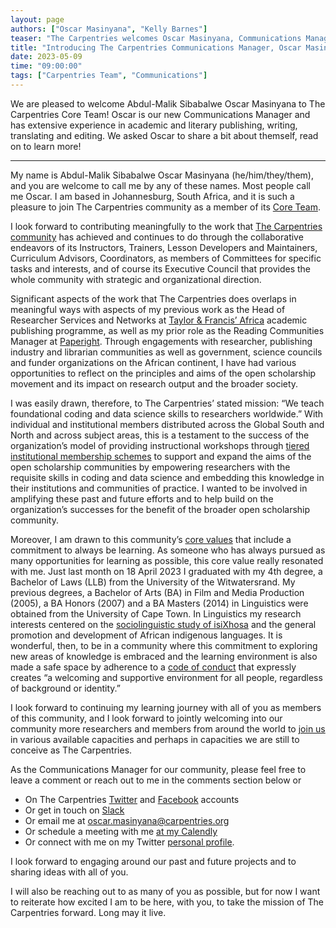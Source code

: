 ```yaml
---
layout: page
authors: ["Oscar Masinyana", "Kelly Barnes"]
teaser: "The Carpentries welcomes Oscar Masinyana, Communications Manager"
title: "Introducing The Carpentries Communications Manager, Oscar Masinyana"
date: 2023-05-09
time: "09:00:00"
tags: ["Carpentries Team", "Communications"]
---
```


We are pleased to welcome Abdul-Malik Sibabalwe Oscar Masinyana to The Carpentries Core Team! Oscar is our new Communications Manager and has extensive experience in academic and literary publishing, writing, translating and editing. We asked Oscar to share a bit about themself, read on to learn more!

----------------

My name is Abdul-Malik Sibabalwe Oscar Masinyana (he/him/they/them), and you are welcome to call me by any of these names. Most people call me Oscar. I am based in Johannesburg, South Africa, and it is such a pleasure to join The Carpentries community as a member of its [Core Team](https://carpentries.org/team/). 

I look forward to contributing meaningfully to the work that [The Carpentries community](https://carpentries.org/community/) has achieved and continues to do through the collaborative endeavors of its Instructors, Trainers, Lesson Developers and Maintainers, Curriculum Advisors, Coordinators, as members of Committees for specific tasks and interests, and of course its Executive Council that provides the whole community with strategic and organizational direction.   

Significant aspects of the work that The Carpentries does overlaps in meaningful ways with aspects of my previous work as the Head of Researcher Services and Networks at [Taylor & Francis’ Africa](https://twitter.com/TandF_Africa) academic publishing programme, as well as my prior role as the Reading Communities Manager at [Paperight](https://paperight.com/). Through engagements with researcher, publishing industry and librarian communities as well as government, science councils and funder organizations on the African continent, I have had various opportunities to reflect on the principles and aims of the open scholarship movement and its impact on research output and the broader society. 

I was easily drawn, therefore, to The Carpentries’ stated mission: “We teach foundational coding and data science skills to researchers worldwide.” With individual and institutional members distributed across the Global South and North and across subject areas, this is a testament to the success of the organization’s model of providing instructional workshops through [tiered institutional membership schemes](https://carpentries.org/membership/) to support and expand the aims of the open scholarship communities by empowering researchers with the requisite skills in coding and data science and embedding this knowledge in their institutions and communities of practice. I wanted to be involved in amplifying these past and future efforts and to help build on the organization’s successes for the benefit of the broader open scholarship community. 

Moreover, I am drawn to this community’s [core values](https://carpentries.org/values/) that include a commitment to always be learning. As someone who has always pursued as many opportunities for learning as possible, this core value really resonated with me. Just last month on 18 April 2023 I graduated with my 4th degree, a Bachelor of Laws (LLB) from the University of the Witwatersrand. My previous degrees, a Bachelor of Arts (BA) in Film and Media Production (2005), a BA Honors (2007) and a BA Masters (2014) in Linguistics were obtained from the University of Cape Town. In Linguistics my research interests centered on the [sociolinguistic study of isiXhosa](https://open.uct.ac.za/handle/11427/6789?show=full) and the general promotion and development of African indigenous languages. It is wonderful, then, to be in a community where this commitment to exploring new areas of knowledge is embraced and the learning environment is also made a safe space by adherence to a [code of conduct](https://docs.carpentries.org/topic_folders/policies/code-of-conduct.html) that expressly creates “a welcoming and supportive environment for all people, regardless of background or identity.”

I look forward to continuing my learning journey with all of you as members of this community, and I look forward to jointly welcoming into our community more researchers and members from around the world to [join us](https://carpentries.org/volunteer/) in various available capacities and perhaps in capacities we are still to conceive as The Carpentries.

As the Communications Manager for our community, please feel free to leave a comment or reach out to me in the comments section below or 

* On The Carpentries [Twitter](https://twitter.com/thecarpentries) and [Facebook](https://www.facebook.com/carpentries/) accounts
* Or get in touch on [Slack](https://swc-slack-invite.herokuapp.com/) 
* Or email me at [oscar.masinyana@carpentries.org](mailto:oscar.masinyana@carpentries.org)
* Or schedule a meeting with me [at my Calendly](https://calendly.com/oscar-masinyana-carpentries)
* Or connect with me on my Twitter [personal profile](https://twitter.com/oscarsibabalwe).

I look forward to engaging around our past and future projects and to sharing ideas with all of you. 

I will also be reaching out to as many of you as possible, but for now I want to reiterate how excited I am to be here, with you, to take the mission of The Carpentries forward. Long may it live.
